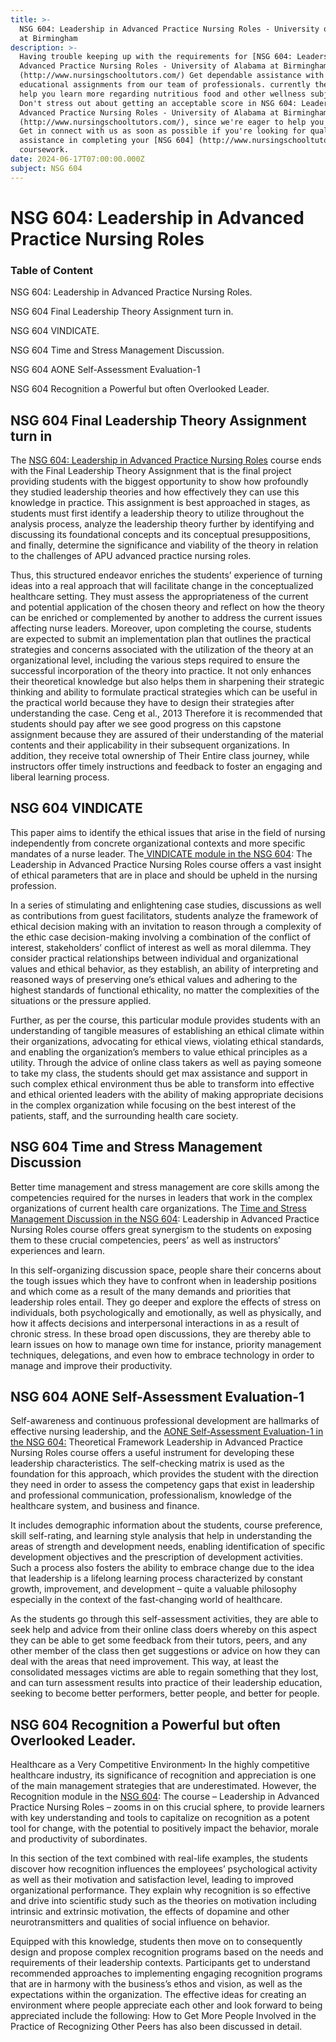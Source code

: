 ```yaml
---
title: >-
  NSG 604: Leadership in Advanced Practice Nursing Roles - University of Alabama
  at Birmingham
description: >-
  Having trouble keeping up with the requirements for [NSG 604: Leadership in
  Advanced Practice Nursing Roles - University of Alabama at Birmingham]
  (http://www.nursingschooltutors.com/) Get dependable assistance with your
  educational assignments from our team of professionals. currently there to
  help you learn more regarding nutritious food and other wellness subjects.
  Don't stress out about getting an acceptable score in NSG 604: Leadership in
  Advanced Practice Nursing Roles - University of Alabama at Birmingham]
  (http://www.nursingschooltutors.com/), since we're eager to help you flourish.
  Get in connect with us as soon as possible if you're looking for qualified
  assistance in completing your [NSG 604] (http://www.nursingschooltutors.com/)
  coursework.
date: 2024-06-17T07:00:00.000Z
subject: NSG 604
---
```


NSG 604: Leadership in Advanced Practice Nursing
Roles
=====

### Table of Content

NSG 604: Leadership in Advanced Practice Nursing Roles.

NSG 604 Final Leadership Theory Assignment turn in.

NSG 604 VINDICATE.

NSG 604 Time and Stress Management Discussion.

NSG 604 AONE Self-Assessment Evaluation-1

NSG 604 Recognition a Powerful but often Overlooked Leader.

## NSG 604 Final Leadership Theory Assignment turn in

The [NSG 604: Leadership in Advanced Practice Nursing Roles](https://www.uab.edu/nursing/home/) course ends with the
Final Leadership Theory Assignment that is the final project providing students
with the biggest opportunity to show how profoundly they studied leadership
theories and how effectively they can use this knowledge in practice. This
assignment is best approached in stages, as students must first identify a
leadership theory to utilize throughout the analysis process, analyze the
leadership theory further by identifying and discussing its foundational
concepts and its conceptual presuppositions, and finally, determine the
significance and viability of the theory in relation to the challenges of APU
advanced practice nursing roles.

Thus, this structured endeavor enriches the students’ experience of turning ideas into a real approach that will facilitate
change in the conceptualized healthcare setting. They must assess the
appropriateness of the current and potential application of the chosen theory
and reflect on how the theory can be enriched or complemented by another to
address the current issues affecting nurse leaders. Moreover, upon completing
the course, students are expected to submit an implementation plan that
outlines the practical strategies and concerns associated with the utilization
of the theory at an organizational level, including the various steps required
to ensure the successful incorporation of the theory into practice. It not only
enhances their theoretical knowledge but also helps them in sharpening their
strategic thinking and ability to formulate practical strategies which can be
useful in the practical world because they have to design their strategies
after understanding the case. Ceng et al., 2013 Therefore it is recommended
that students should pay after we see good progress on this capstone assignment
because they are assured of their understanding of the material contents and
their applicability in their subsequent organizations. In addition, they
receive total ownership of Their Entire class journey, while instructors offer
timely instructions and feedback to foster an engaging and liberal learning
process.

## NSG 604 VINDICATE

This paper aims to identify the ethical issues that arise in the field of nursing independently from concrete organizational contexts and more specific mandates of a nurse leader. The[ VINDICATE module in the NSG 604](https://www.uab.edu/nursing/home/): The
Leadership in Advanced Practice Nursing Roles course offers a vast insight of
ethical parameters that are in place and should be upheld in the nursing
profession.

In a series of stimulating and enlightening case studies,
discussions as well as contributions from guest facilitators, students analyze
the framework of ethical decision making with an invitation to reason through a
complexity of the ethic case decision-making involving a combination of the
conflict of interest, stakeholders’ conflict of interest as well as moral
dilemma. They consider practical relationships between individual and organizational
values and ethical behavior, as they establish, an ability of interpreting and
reasoned ways of preserving one’s ethical values and adhering to the highest
standards of functional ethicality, no matter the complexities of the situations
or the pressure applied.

Further, as per the course, this particular module provides
students with an understanding of tangible measures of establishing an ethical
climate within their organizations, advocating for ethical views, violating
ethical standards, and enabling the organization’s members to value ethical
principles as a utility. Through the advice of online class takers as well as
paying someone to take my class, the students should get max assistance and
support in such complex ethical environment thus be able to transform into
effective and ethical oriented leaders with the ability of making appropriate
decisions in the complex organization while focusing on the best interest of
the patients, staff, and the surrounding health care society.

## NSG 604 Time and Stress Management Discussion

Better time management and stress management are core skills
among the competencies required for the nurses in leaders that work in the
complex organizations of current health care organizations. The [Time and Stress Management Discussion
in the NSG 604](https://www.uab.edu/nursing/home/): Leadership in Advanced Practice Nursing Roles course
offers great synergism to the students on exposing them to these crucial
competencies, peers’ as well as instructors’ experiences and learn.

In this self-organizing discussion space, people share their
concerns about the tough issues which they have to confront when in leadership
positions and which come as a result of the many demands and priorities that
leadership roles entail. They go deeper and explore the effects of stress on
individuals, both psychologically and emotionally, as well as physically, and
how it affects decisions and interpersonal interactions in as a result of
chronic stress. In these broad open discussions, they are thereby able to learn
issues on how to manage own time for instance, priority management techniques,
delegations, and even how to embrace technology in order to manage and improve
their productivity.

## NSG 604 AONE Self-Assessment Evaluation-1

Self-awareness and continuous professional development are
hallmarks of effective nursing leadership, and the [AONE Self-Assessment Evaluation-1 in
the NSG 604:](https://www.uab.edu/nursing/home/) Theoretical Framework Leadership in Advanced Practice
Nursing Roles course offers a useful instrument for developing these leadership
characteristics. The self-checking matrix is used as the foundation for this
approach, which provides the student with the direction they need in order to
assess the competency gaps that exist in leadership and professional
communication, professionalism, knowledge of the healthcare system, and
business and finance.

It includes demographic information about the students,
course preference, skill self-rating, and learning style analysis that help in
understanding the areas of strength and development needs, enabling
identification of specific development objectives and the prescription of
development activities. Such a process also fosters the ability to embrace
change due to the idea that leadership is a lifelong learning process
characterized by constant growth, improvement, and development – quite a
valuable philosophy especially in the context of the fast-changing world of
healthcare.

As the students go through this self-assessment activities,
they are able to seek help and advice from their online class doers whereby on
this aspect they can be able to get some feedback from their tutors, peers, and
any other member of the class then get suggestions or advice on how they can
deal with the areas that need improvement. This way, at least the consolidated
messages victims are able to regain something that they lost, and can turn
assessment results into practice of their leadership education, seeking to
become better performers, better people, and better for people.

## NSG 604 Recognition a Powerful but often Overlooked Leader.

Healthcare as a Very Competitive Environment› In the highly competitive healthcare industry, its significance of recognition and appreciation is one of the main management strategies that are underestimated.
However, the Recognition module in the [NSG 604](https://www.uab.edu/nursing/home/): The course – Leadership in Advanced Practice Nursing Roles – zooms in on this crucial sphere, to provide learners with key understanding and tools to
capitalize on recognition as a potent tool for change, with the potential to
positively impact the behavior, morale and productivity of subordinates.

In this section of the text combined with real-life examples, the students discover how recognition influences the employees’ psychological activity as well as their motivation and satisfaction level,
leading to improved organizational performance. They explain why recognition is
so effective and drive into scientific study such as the theories on motivation
including intrinsic and extrinsic motivation, the effects of dopamine and other
neurotransmitters and qualities of social influence on behavior.

Equipped with this knowledge, students then move on to consequently design and propose complex recognition programs based on the needs and requirements of their leadership contexts. Participants get to understand
recommended approaches to implementing engaging recognition programs that are
in harmony with the business’s ethos and vision, as well as the expectations
within the organization. The effective ideas for creating an environment where
people appreciate each other and look forward to being appreciated include the
following: How to Get More People Involved in the Practice of Recognizing Other
Peers has also been discussed in detail.
